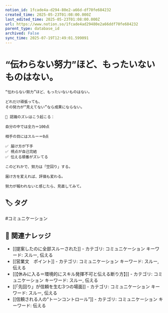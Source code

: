 ```yaml
---
notion_id: 1fcade4a-d294-80e2-a66d-df70fe684232
created_time: 2025-05-23T01:08:00.000Z
last_edited_time: 2025-05-23T01:08:00.000Z
url: https://www.notion.so/1fcade4ad29480e2a66ddf70fe684232
parent_type: database_id
archived: False
sync_time: 2025-07-19T12:49:01.599091
---
```


# “伝わらない努力”ほど、もったいないものはない。

```plain text
“伝わらない努力”ほど、もったいないものはない。

どれだけ頑張っても、
その努力が“見えてない”なら成果にならない。

🔄 認識のズレはこう起こる：

自分の中では全力＝100点

相手の目にはスルー＝0点

✅ 届け方が下手
✅ 視点が自己完結
✅ 伝える順番がズレてる

このどれかで、努力は「空回り」する。

届け方を変えれば、評価も変わる。

努力が報われないと感じたら、見直してみて。
```

## 🏷️ タグ
#コミュニケーション

## 🔗 関連ナレッジ
- [[提案したのに全部スルーされた]] - カテゴリ: コミュニケーション キーワード: スルー, 伝える
- [[営業文　ポイント]] - カテゴリ: コミュニケーション キーワード: スルー, 伝える
- [[【休みに入る＝環境的にスキル発揮不可と伝える断り方】]] - カテゴリ: コミュニケーション キーワード: スルー, 伝える
- [[「先回り」が信頼を生む3つの場面]] - カテゴリ: コミュニケーション キーワード: スルー, 伝える
- [[信頼される人の“トーンコントロール”]] - カテゴリ: コミュニケーション キーワード: 伝える
